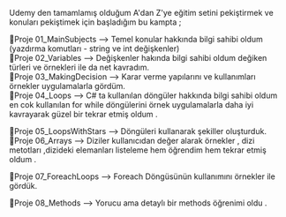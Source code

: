Udemy den tamamlamış olduğum   A'dan Z'ye eğitim setini pekiştirmek ve konuları pekiştimek   için  başladığım bu kampta ;



📍Proje 01_MainSubjects --> Temel  konular   hakkında bilgi sahibi oldum  (yazdırma komutları - string ve int  değişkenler)   
📍Proje 02_Variables    --> Değişkenler  hakında   bilgi sahibi oldum değiken türleri  ve örnekleri ile  da net kavradım.    
📍Proje 03_MakingDecision --> Karar  verme  yapılarını ve kullanımları örnekler uygulamalarla  gördüm.  
📍Proje 04_Loops --> C# ta kullanılan döngüler hakkında bilgi sahibi oldum  en cok kullanılan  for while döngülerini örnek uygulamalarla daha iyi   kavrayarak   güzel bir tekrar etmiş oldum  .

📍Proje 05_LoopsWithStars --> Döngüleri kullanarak  şekiller   oluşturduk.         
📍Proje 06_Arrays --> Diziler   kullanıcıdan değer alarak    örnekler   , dizi metotları ,dizideki elemanları listeleme  hem öğrendim hem tekrar etmiş oldum  .

📍Proje 07_ForeachLoops --> Foreach   Döngüsünün kullanımını örnekler ile gördük.

📍Proje 08_Methods --> Yorucu ama   detaylı bir    methods   öğrenimi oldu  .

